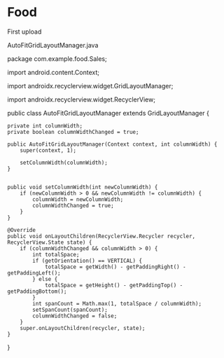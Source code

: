 # Food
First upload

AutoFitGridLayoutManager.java

package com.example.food.Sales; 

import android.content.Context; 

import androidx.recyclerview.widget.GridLayoutManager; 

import androidx.recyclerview.widget.RecyclerView; 

public class AutoFitGridLayoutManager extends GridLayoutManager {

    private int columnWidth;
    private boolean columnWidthChanged = true;

    public AutoFitGridLayoutManager(Context context, int columnWidth) {
        super(context, 1);

        setColumnWidth(columnWidth);
    }


    public void setColumnWidth(int newColumnWidth) {
        if (newColumnWidth > 0 && newColumnWidth != columnWidth) {
            columnWidth = newColumnWidth;
            columnWidthChanged = true;
        }
    }

    @Override
    public void onLayoutChildren(RecyclerView.Recycler recycler, RecyclerView.State state) {
        if (columnWidthChanged && columnWidth > 0) {
            int totalSpace;
            if (getOrientation() == VERTICAL) {
                totalSpace = getWidth() - getPaddingRight() - getPaddingLeft();
            } else {
                totalSpace = getHeight() - getPaddingTop() - getPaddingBottom();
            }
            int spanCount = Math.max(1, totalSpace / columnWidth);
            setSpanCount(spanCount);
            columnWidthChanged = false;
        }
        super.onLayoutChildren(recycler, state);
    }
}

